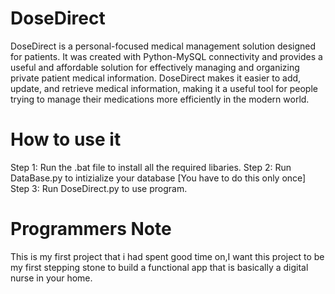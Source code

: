 # DoseDirect

DoseDirect is a personal-focused medical management
solution designed for patients. It was created with
Python-MySQL connectivity and provides a useful and
affordable solution for effectively managing and organizing
private patient medical information. DoseDirect makes it
easier to add, update, and retrieve medical information,
making it a useful tool for people trying to manage their
medications more efficiently in the modern world.

# How to use it
Step 1: Run the .bat file to install all the required libaries.
Step 2: Run DataBase.py to intizialize your database [You have to do this only once]
Step 3: Run DoseDirect.py to use program.

# Programmers Note
This is my first project that i had spent good time on,I want this project to be my first stepping stone 
to build a functional app that is basically a digital nurse in your home. 
